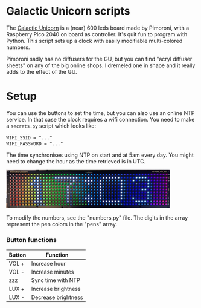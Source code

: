 # Galactic Unicorn scripts

The [Galactic Unicorn](https://shop.pimoroni.com/products/galactic-unicorn) is a (near) 600 leds board made by Pimoroni, with a Raspberry Pico 2040 on board as controller. It's quit fun to program with Python. This script sets up a clock with easily modifiable multi-colored numbers.

Pimoroni sadly has no diffusers for the GU, but you can find "acryl diffuser sheets" on any of the big online shops. I dremeled one in shape and it really adds to the effect of the GU.     


# Setup
You can use the buttons to set the time, but you can also use an online NTP service. In that case the clock requires a wifi connection. You need to make a `secrets.py` script which looks like:
```
WIFI_SSID = "..."
WIFI_PASSWORD = "..." 
```

The time synchronises using NTP on start and at 5am every day. You might need to change the hour as the time retrieved is in UTC. 

![clock.jpg](clock.jpg)

To modify the numbers, see the "numbers.py" file. The digits in the array represent the pen colors in the "pens" array. 

### Button functions
| Button | Function            |
|--------|---------------------|
| VOL +  | Increase hour       |
| VOL -  | Increase minutes    |
| zzz    | Sync time with NTP  |
| LUX +  | Increase brightness |
| LUX -  | Decrease brightness |
